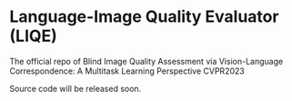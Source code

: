 # Language-Image Quality Evaluator (LIQE)

The official repo of  Blind Image Quality Assessment via Vision-Language Correspondence: A Multitask Learning Perspective CVPR2023

Source code will be released soon.
